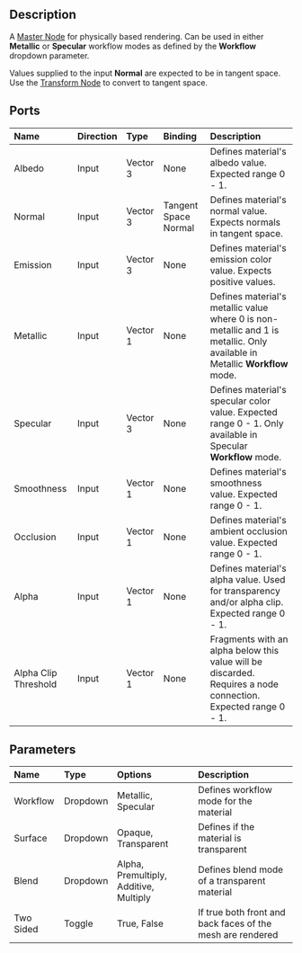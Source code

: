 ## Description

A [Master Node](Master-Node.md) for physically based rendering. Can be used in either **Metallic** or **Specular** workflow modes as defined by the **Workflow** dropdown parameter.

Values supplied to the input **Normal** are expected to be in tangent space. Use the [Transform Node](Transform-Node.md) to convert to tangent space.

## Ports

| Name        | Direction           | Type  | Binding | Description |
|:------------ |:-------------|:-----|:---|:---|
| Albedo      | Input | Vector 3 | None | Defines material's albedo value. Expected range 0 - 1. |
| Normal      | Input | Vector 3 | Tangent Space Normal | Defines material's normal value. Expects normals in tangent space.  |
| Emission      | Input | Vector 3 | None | Defines material's emission color value. Expects positive values.  |
| Metallic      | Input | Vector 1 | None | Defines material's metallic value where 0 is non-metallic and 1 is metallic. Only available in Metallic **Workflow** mode.  |
| Specular      | Input | Vector 3 | None | Defines material's specular color value. Expected range 0 - 1. Only available in Specular **Workflow** mode.  |
| Smoothness      | Input | Vector 1 | None | Defines material's smoothness value. Expected range 0 - 1.  |
| Occlusion      | Input | Vector 1 | None | Defines material's ambient occlusion value. Expected range 0 - 1.  |
| Alpha      | Input | Vector 1 | None | Defines material's alpha value. Used for transparency and/or alpha clip. Expected range 0 - 1.  |
| Alpha Clip Threshold      | Input | Vector 1 | None | Fragments with an alpha below this value will be discarded. Requires a node connection. Expected range 0 - 1. |

## Parameters

| Name        | Type           | Options  | Description |
|:------------ |:-------------|:-----|:---|
| Workflow      | Dropdown | Metallic, Specular | Defines workflow mode for the material |
| Surface      | Dropdown | Opaque, Transparent | Defines if the material is transparent |
| Blend      | Dropdown | Alpha, Premultiply, Additive, Multiply | Defines blend mode of a transparent material |
| Two Sided      | Toggle | True, False | If true both front and back faces of the mesh are rendered |